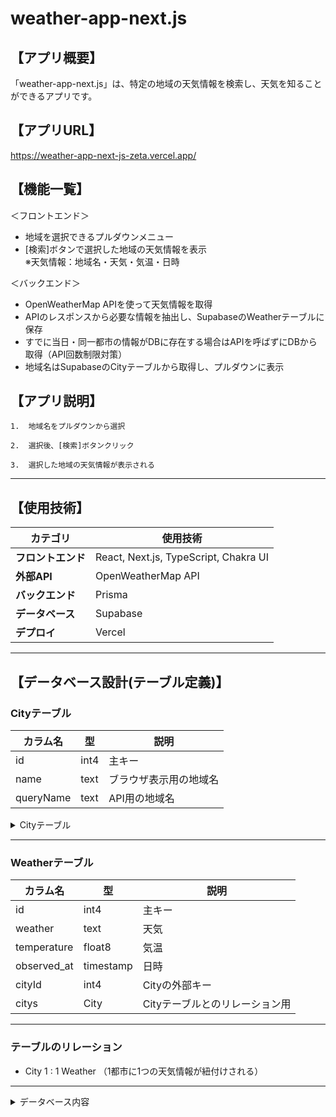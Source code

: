 # weather-app-next.js

## 【アプリ概要】<br/>
「weather-app-next.js」は、特定の地域の天気情報を検索し、天気を知ることができるアプリです。

## 【アプリURL】<br/>
https://weather-app-next-js-zeta.vercel.app/

## 【機能一覧】<br/>
＜フロントエンド＞<br/>
- 地域を選択できるプルダウンメニュー<br/>
- [検索]ボタンで選択した地域の天気情報を表示<br/>
※天気情報：地域名・天気・気温・日時<br/>

＜バックエンド＞<br/>
- OpenWeatherMap APIを使って天気情報を取得
- APIのレスポンスから必要な情報を抽出し、SupabaseのWeatherテーブルに保存
- すでに当日・同一都市の情報がDBに存在する場合はAPIを呼ばずにDBから取得（API回数制限対策）
- 地域名はSupabaseのCityテーブルから取得し、プルダウンに表示

## 【アプリ説明】<br/>
```
1.  地域名をプルダウンから選択

2.  選択後、[検索]ボタンクリック

3.  選択した地域の天気情報が表示される
```

---

## 【使用技術】<br/>
| カテゴリ       | 使用技術            |
|---------------|----------------------|
| **フロントエンド** | React, Next.js, TypeScript, Chakra UI |
| **外部API** | OpenWeatherMap API |
| **バックエンド**   | Prisma      |
| **データベース**   | Supabase             |
| **デプロイ**     | Vercel               |

---

## 【データベース設計(テーブル定義)】<br/>

### Cityテーブル

| カラム名  | 型     | 説明         |
|-----------|--------|--------------|
| id        | int4   | 主キー       |
| name      | text   | ブラウザ表示用の地域名   |
| queryName     | text   | API用の地域名 |

<details>

<summary>Cityテーブル</summary>

### ./public/スクリーンショット 2025-07-18 0.08.10.png

</details>

---

### Weatherテーブル<br/>

| カラム名  | 型     | 説明         |
|-----------|--------|--------------|
| id        | int4   | 主キー       |
| weather     | text   | 天気 |
| temperature     | float8   | 気温 |
| observed_at  | timestamp   | 日時   |
| cityId   | int4   | Cityの外部キー   |
| citys     | City   | Cityテーブルとのリレーション用 |

---

### テーブルのリレーション<br/>

- City 1 : 1 Weather
（1都市に1つの天気情報が紐付けされる）

---

<details>

<summary>データベース内容</summary>

### You can add a header

You can add text within a collapsed section.

You can add an image or a code block, too.

```ruby
   puts "Hello World"
```

</details>

